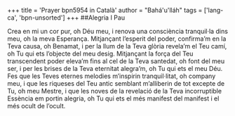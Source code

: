 +++
title = 'Prayer bpn5954 in Català'
author = "Bahá'u'lláh"
tags = ['lang-ca', 'bpn-unsorted']
+++
##Alegria I Pau

Crea en mi un cor pur, oh Déu meu, i renova una consciència tranquil·la dins meu, oh la meva Esperança. Mitjançant l’esperit del poder, confirma’m en la Teva causa, oh Benamat, i per la llum de la Teva glòria revela’m el Teu camí, oh Tu qui ets l’objecte del meu desig. Mitjançant la força del Teu transcendent poder eleva’m fins al cel de la Teva santedat, oh font del meu ser, i per les brises de la Teva eternitat alegra’m, oh Tu qui ets el meu Déu. Fes que les Teves eternes melodies m’inspirin tranquil·litat, oh company meu, i que les riqueses del Teu antic semblant m’alliberin de tot excepte de Tu, oh meu Mestre, i que les noves de la revelació de la Teva incorruptible Essència em portin alegria, oh Tu qui ets el més manifest del manifest i el més ocult de l’ocult.
